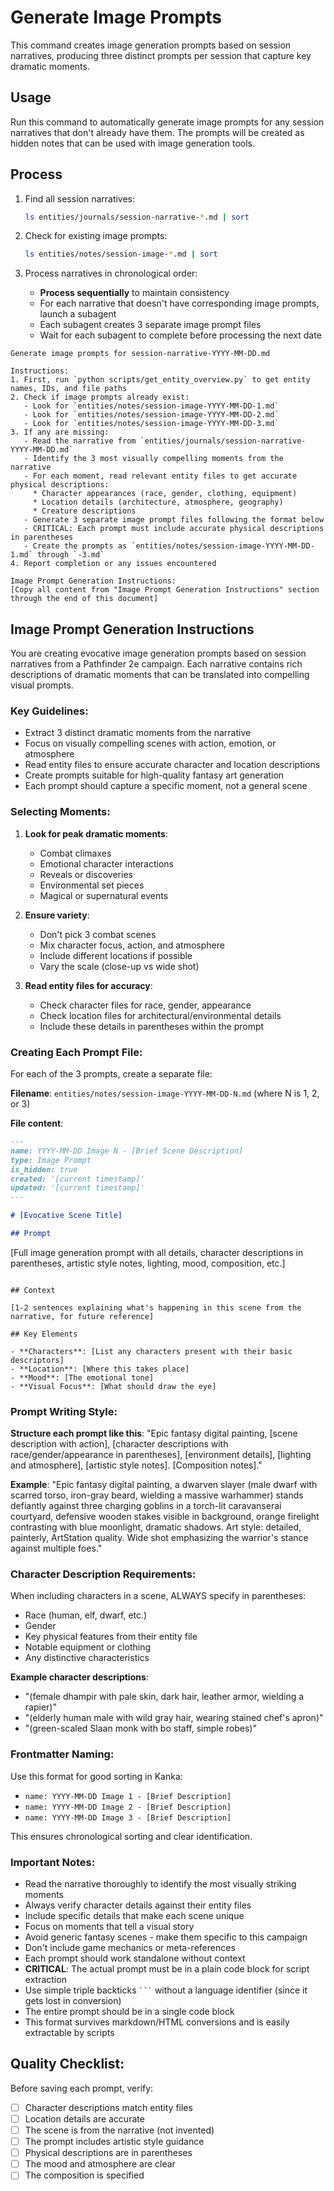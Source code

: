 # Generate Image Prompts

This command creates image generation prompts based on session narratives, producing three distinct prompts per session that capture key dramatic moments.

## Usage

Run this command to automatically generate image prompts for any session narratives that don't already have them. The prompts will be created as hidden notes that can be used with image generation tools.

## Process

1. Find all session narratives:
   ```bash
   ls entities/journals/session-narrative-*.md | sort
   ```

2. Check for existing image prompts:
   ```bash
   ls entities/notes/session-image-*.md | sort
   ```
   
3. Process narratives in chronological order:
   - **Process sequentially** to maintain consistency
   - For each narrative that doesn't have corresponding image prompts, launch a subagent
   - Each subagent creates 3 separate image prompt files
   - Wait for each subagent to complete before processing the next date

```
Generate image prompts for session-narrative-YYYY-MM-DD.md

Instructions:
1. First, run `python scripts/get_entity_overview.py` to get entity names, IDs, and file paths
2. Check if image prompts already exist:
   - Look for `entities/notes/session-image-YYYY-MM-DD-1.md`
   - Look for `entities/notes/session-image-YYYY-MM-DD-2.md`
   - Look for `entities/notes/session-image-YYYY-MM-DD-3.md`
3. If any are missing:
   - Read the narrative from `entities/journals/session-narrative-YYYY-MM-DD.md`
   - Identify the 3 most visually compelling moments from the narrative
   - For each moment, read relevant entity files to get accurate physical descriptions:
     * Character appearances (race, gender, clothing, equipment)
     * Location details (architecture, atmosphere, geography)
     * Creature descriptions
   - Generate 3 separate image prompt files following the format below
   - CRITICAL: Each prompt must include accurate physical descriptions in parentheses
   - Create the prompts as `entities/notes/session-image-YYYY-MM-DD-1.md` through `-3.md`
4. Report completion or any issues encountered

Image Prompt Generation Instructions:
[Copy all content from "Image Prompt Generation Instructions" section through the end of this document]
```

## Image Prompt Generation Instructions

You are creating evocative image generation prompts based on session narratives from a Pathfinder 2e campaign. Each narrative contains rich descriptions of dramatic moments that can be translated into compelling visual prompts.

### Key Guidelines:
- Extract 3 distinct dramatic moments from the narrative
- Focus on visually compelling scenes with action, emotion, or atmosphere
- Read entity files to ensure accurate character and location descriptions
- Create prompts suitable for high-quality fantasy art generation
- Each prompt should capture a specific moment, not a general scene

### Selecting Moments:

1. **Look for peak dramatic moments**:
   - Combat climaxes
   - Emotional character interactions
   - Reveals or discoveries
   - Environmental set pieces
   - Magical or supernatural events

2. **Ensure variety**:
   - Don't pick 3 combat scenes
   - Mix character focus, action, and atmosphere
   - Include different locations if possible
   - Vary the scale (close-up vs wide shot)

3. **Read entity files for accuracy**:
   - Check character files for race, gender, appearance
   - Check location files for architectural/environmental details
   - Include these details in parentheses within the prompt

### Creating Each Prompt File:

For each of the 3 prompts, create a separate file:

**Filename**: `entities/notes/session-image-YYYY-MM-DD-N.md` (where N is 1, 2, or 3)

**File content**:
```markdown
---
name: YYYY-MM-DD Image N - [Brief Scene Description]
type: Image Prompt
is_hidden: true
created: '[current timestamp]'
updated: '[current timestamp]'
---

# [Evocative Scene Title]

## Prompt

```
[Full image generation prompt with all details, character descriptions in parentheses, artistic style notes, lighting, mood, composition, etc.]
```

## Context

[1-2 sentences explaining what's happening in this scene from the narrative, for future reference]

## Key Elements

- **Characters**: [List any characters present with their basic descriptors]
- **Location**: [Where this takes place]
- **Mood**: [The emotional tone]
- **Visual Focus**: [What should draw the eye]
```

### Prompt Writing Style:

**Structure each prompt like this**:
"Epic fantasy digital painting, [scene description with action], [character descriptions with race/gender/appearance in parentheses], [environment details], [lighting and atmosphere], [artistic style notes]. [Composition notes]."

**Example**:
"Epic fantasy digital painting, a dwarven slayer (male dwarf with scarred torso, iron-gray beard, wielding a massive warhammer) stands defiantly against three charging goblins in a torch-lit caravanserai courtyard, defensive wooden stakes visible in background, orange firelight contrasting with blue moonlight, dramatic shadows. Art style: detailed, painterly, ArtStation quality. Wide shot emphasizing the warrior's stance against multiple foes."

### Character Description Requirements:

When including characters in a scene, ALWAYS specify in parentheses:
- Race (human, elf, dwarf, etc.)
- Gender 
- Key physical features from their entity file
- Notable equipment or clothing
- Any distinctive characteristics

**Example character descriptions**:
- "(female dhampir with pale skin, dark hair, leather armor, wielding a rapier)"
- "(elderly human male with wild gray hair, wearing stained chef's apron)"
- "(green-scaled Slaan monk with bo staff, simple robes)"

### Frontmatter Naming:

Use this format for good sorting in Kanka:
- `name: YYYY-MM-DD Image 1 - [Brief Description]`
- `name: YYYY-MM-DD Image 2 - [Brief Description]`
- `name: YYYY-MM-DD Image 3 - [Brief Description]`

This ensures chronological sorting and clear identification.

### Important Notes:
- Read the narrative thoroughly to identify the most visually striking moments
- Always verify character details against their entity files
- Include specific details that make each scene unique
- Focus on moments that tell a visual story
- Avoid generic fantasy scenes - make them specific to this campaign
- Don't include game mechanics or meta-references
- Each prompt should work standalone without context
- **CRITICAL**: The actual prompt must be in a plain code block for script extraction
- Use simple triple backticks ` ``` ` without a language identifier (since it gets lost in conversion)
- The entire prompt should be in a single code block
- This format survives markdown/HTML conversions and is easily extractable by scripts

## Quality Checklist:
Before saving each prompt, verify:
- [ ] Character descriptions match entity files
- [ ] Location details are accurate
- [ ] The scene is from the narrative (not invented)
- [ ] The prompt includes artistic style guidance
- [ ] Physical descriptions are in parentheses
- [ ] The mood and atmosphere are clear
- [ ] The composition is specified